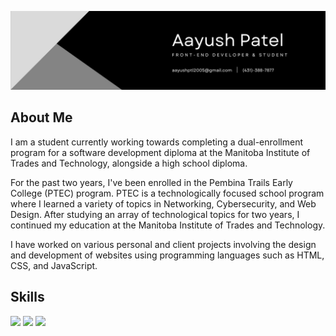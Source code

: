 ![](Images/Banner.jpg)

## About Me

I am a student currently working towards completing a dual-enrollment program for a software development diploma at the Manitoba Institute of Trades and Technology, alongside a high school diploma.

For the past two years, I've been enrolled in the Pembina Trails Early College (PTEC) program. PTEC is a technologically focused school program where I learned a variety of topics in Networking, Cybersecurity, and Web Design. After studying an array of technological topics for two years, I continued my education at the Manitoba Institute of Trades and Technology.

I have worked on various personal and client projects involving the design and development of websites using programming languages such as HTML, CSS, and JavaScript.

## Skills

![](https://img.shields.io/badge/code-javascript-informational?style=for-the-badge&logo=javascript&logoColor=white&color=0086e6)
![](https://img.shields.io/badge/web-html-informational?style=for-the-badge&logo=html5&logoColor=white&color=0086e6)
![](https://img.shields.io/badge/web-css-informational?style=for-the-badge&logo=css3&logoColor=white&color=0086e6)
